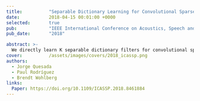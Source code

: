 ```yaml
---
title:          "Separable Dictionary Learning for Convolutional Sparse Coding via Split Updates"
date:           2018-04-15 00:01:00 +0000
selected:       true
pub:            "IEEE International Conference on Acoustics, Speech and Signal Processing (ICASSP)"
pub_date:       "2018"

abstract: >-
  We directly learn K separable dictionary filters for convolutional sparse coding via split-update optimization, enabling faster training with separability constraints.
cover:          /assets/images/covers/2018_icassp.png
authors:
  - Jorge Quesada
  - Paul Rodríguez
  - Brendt Wohlberg
links:
  Paper: https://doi.org/10.1109/ICASSP.2018.8461884
---
```


